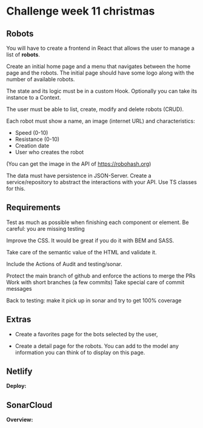 # Challenge week 11 christmas

## Robots

You will have to create a frontend in React that allows the user to manage a list of **robots**.

Create an initial home page and a menu that navigates between the home page and the robots.
The initial page should have some logo along with the number of available robots.

The state and its logic must be in a custom Hook. Optionally you can take its instance to a Context.

The user must be able to list, create, modify and delete robots (CRUD).

Each robot must show a name, an image (internet URL) and characteristics:

-   Speed (0-10)
-   Resistance (0-10)
-   Creation date
-   User who creates the robot

(You can get the image in the API of https://robohash.org)

The data must have persistence in JSON-Server.
Create a service/repository to abstract the interactions with your API.
Use TS classes for this.

## Requirements

Test as much as possible when finishing each component or element.
Be careful: you are missing testing

Improve the CSS. It would be great if you do it with BEM and SASS.

Take care of the semantic value of the HTML and validate it.

Include the Actions of Audit and testing/sonar.

Protect the main branch of github and enforce the actions to merge the PRs
Work with short branches (a few commits)
Take special care of commit messages

Back to testing: make it pick up in sonar and try to get 100% coverage

## Extras

-   Create a favorites page for the bots selected by the user,

-   Create a detail page for the robots.
    You can add to the model any information you can think of to display on this page.

## Netlify

**Deploy:**

## SonarCloud

**Overview:**
